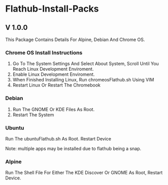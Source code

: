 # Flathub-Install-Packs

## V 1.0.0

This Package Contains Details For Alpine, Debian And Chrome OS.

### Chrome OS Install Instructions

1. Go To The System Settings And Select About System, Scroll Until You Reach Linux Development Enviroment.
2. Enable Linux Development Enviroment.
3. When Finished Installing Linux, Run chromeosFlathub.sh Using VIM
4. Restart Linux Or Restart The Chromebook

### Debian

1. Run The GNOME Or KDE Files As Root.
2. Restart The System

### Ubuntu

Run The ubuntuFlathub.sh As Root. Restart Device

Note: multiple apps may be installed due to flathub being a snap.

### Alpine

Run The Shell File For Either The KDE Discover Or GNOME As Root, Restart Device.
